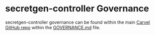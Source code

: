 # secretgen-controller Governance
secretgen-controller governance can be found within the main [Carvel GitHub repo](https://github.com/carvel-dev/carvel) within the [GOVERNANCE.md](https://github.com/carvel-dev/carvel/blob/develop/GOVERNANCE.md) file.

